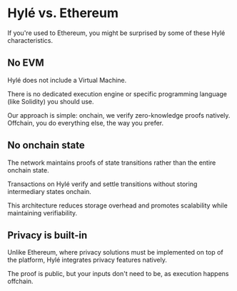 # Hylé vs. Ethereum

If you're used to Ethereum, you might be surprised by some of these Hylé characteristics.

## No EVM

Hylé does not include a Virtual Machine.

There is no dedicated execution engine or specific programming language (like Solidity) you should use.

Our approach is simple: onchain, we verify zero-knowledge proofs natively. Offchain, you do everything else, the way you prefer.

## No onchain state

The network maintains proofs of state transitions rather than the entire onchain state.

Transactions on Hylé verify and settle transitions without storing intermediary states onchain.

This architecture reduces storage overhead and promotes scalability while maintaining verifiability.

## Privacy is built-in

Unlike Ethereum, where privacy solutions must be implemented on top of the platform, Hylé integrates privacy features natively.

The proof is public, but your inputs don't need to be, as execution happens offchain.
